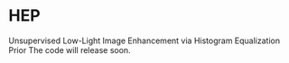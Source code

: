 # HEP
Unsupervised Low-Light Image Enhancement via Histogram Equalization Prior
The code will release soon.
